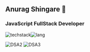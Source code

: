 ## Anurag Shingare 👋
### JavaScript FullStack Developer


![techstack](https://github.com/user-attachments/assets/9bc194d0-73d3-4db9-9868-d35725a61cf5)![lang](https://github.com/user-attachments/assets/47722247-19b4-4101-8104-4b0233108729)

![DSA2](https://github.com/user-attachments/assets/365c9c81-3b6f-4e13-84d5-d90293bc1f97)
![DSA3](https://github.com/user-attachments/assets/e88c9e04-66e2-4108-b6e0-0316d5af48a8)

